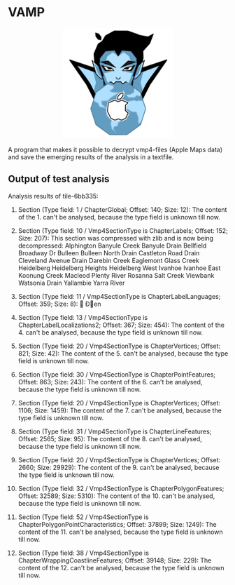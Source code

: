 # VAMP

<p align="center">
  <picture>
    <source media="(prefers-color-scheme: dark)" srcset="https://github.com/Karaatin/VAMP/blob/main/VAMPIcon-vmp4_analyzer.png" width="50%">
    <source media="(prefers-color-scheme: light)" srcset="https://github.com/Karaatin/VAMP/blob/main/VAMPIcon-vmp4_analyzer.png" width="50%">
    <img src="https://github.com/Karaatin/VAMP/blob/main/VAMPIcon-vmp4_analyzer.png" width="50%">
  </picture>
</p>

A program that makes it possible to decrypt vmp4-files (Apple Maps data) and save the emerging results of the analysis in a textfile.

## Output of test analysis

Analysis results of tile-6bb335:
1. Section (Type field: 1 / ChapterGlobal; Offset: 140; Size: 12):
The content of the 1. can't be analysed, because the type field is unknown till now.

2. Section (Type field: 10 / Vmp4SectionType is ChapterLabels; Offset: 152; Size: 207):
This section was compressed with zlib and is now being decompressed:
Alphington Banyule Creek Banyule Drain Bellfield Broadway Dr Bulleen Bulleen North Drain Castleton Road Drain Cleveland Avenue Drain Darebin Creek Eaglemont Glass Creek Heidelberg Heidelberg Heights Heidelberg West Ivanhoe Ivanhoe East Koonung Creek Macleod Plenty River Rosanna Salt Creek Viewbank Watsonia Drain Yallambie Yarra River 

3. Section (Type field: 11 / Vmp4SectionType is ChapterLabelLanguages; Offset: 359; Size: 8):
  Ðen 

4. Section (Type field: 13 / Vmp4SectionType is ChapterLabelLocalizations2; Offset: 367; Size: 454):
The content of the 4. can't be analysed, because the type field is unknown till now.

5. Section (Type field: 20 / Vmp4SectionType is ChapterVertices; Offset: 821; Size: 42):
The content of the 5. can't be analysed, because the type field is unknown till now.

6. Section (Type field: 30 / Vmp4SectionType is ChapterPointFeatures; Offset: 863; Size: 243):
The content of the 6. can't be analysed, because the type field is unknown till now.

7. Section (Type field: 20 / Vmp4SectionType is ChapterVertices; Offset: 1106; Size: 1459):
The content of the 7. can't be analysed, because the type field is unknown till now.

8. Section (Type field: 31 / Vmp4SectionType is ChapterLineFeatures; Offset: 2565; Size: 95):
The content of the 8. can't be analysed, because the type field is unknown till now.

9. Section (Type field: 20 / Vmp4SectionType is ChapterVertices; Offset: 2660; Size: 29929):
The content of the 9. can't be analysed, because the type field is unknown till now.

10. Section (Type field: 32 / Vmp4SectionType is ChapterPolygonFeatures; Offset: 32589; Size: 5310):
The content of the 10. can't be analysed, because the type field is unknown till now.

11. Section (Type field: 52 / Vmp4SectionType is ChapterPolygonPointCharacteristics; Offset: 37899; Size: 1249):
The content of the 11. can't be analysed, because the type field is unknown till now.

12. Section (Type field: 38 / Vmp4SectionType is ChapterWrappingCoastlineFeatures; Offset: 39148; Size: 229):
The content of the 12. can't be analysed, because the type field is unknown till now.

